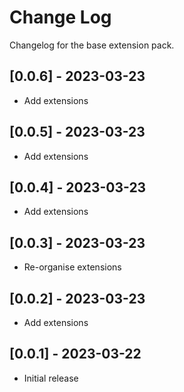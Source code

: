 # Change Log

Changelog for the base extension pack.

## [0.0.6] - 2023-03-23

- Add extensions

## [0.0.5] - 2023-03-23

- Add extensions

## [0.0.4] - 2023-03-23

- Add extensions

## [0.0.3] - 2023-03-23

- Re-organise extensions

## [0.0.2] - 2023-03-23

- Add extensions

## [0.0.1] - 2023-03-22

- Initial release
